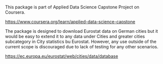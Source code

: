 This package is part of Applied Data Science Capstone Project on Coursera.

https://www.coursera.org/learn/applied-data-science-capstone

The package is designed to download Eurostat data on German cities but it would be easy to extend it to any data under Cities and greater cities subcategory in City statistics bu Eurostat.
However, any use outside of the current scope is discouraged due to lack of testing for any other scenarios.

https://ec.europa.eu/eurostat/web/cities/data/database


